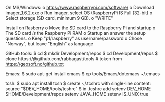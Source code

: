 On MS/Windows:
o https://www.raspberrypi.com/software/
o Download imager_1.6.2.exe
o Run imager, select OS (RaspberryPi IS Full (32-bit)
o Select storage (SD card, minimum 9 GB).
o "WRITE"

Install on Rasberry
o Move the SD card to the Raspberry Pi and startup
o The SD card *is* the Raspberry Pi RAM
o Startup an answer the setup questions.
o Keep "p1/raspberry" as username/password
o Chose "Norway", but leave "English" as language

GitHub tools:
$ cd
$ mkdir Development/repos
$ cd Development/repos
$ clone https://<token>@github.com/rabbagast/tools # token from https://geosoft.no/github.txt

Emacs:
$ sudo apt-get install emacs
$ cp tools/Emacs/dotemacs ~/.emacs

tcsh:
$ sudo apt install tcsh
$ create ~/.tcshrc with single-line content: source "$DEV_HOME/tools/tcshrc"
$ in .tcshrc add
   setenv DEV_HOME $HOME/Development/repos
   setenv JAVA_HOME
   setenv IS_UNIX true

